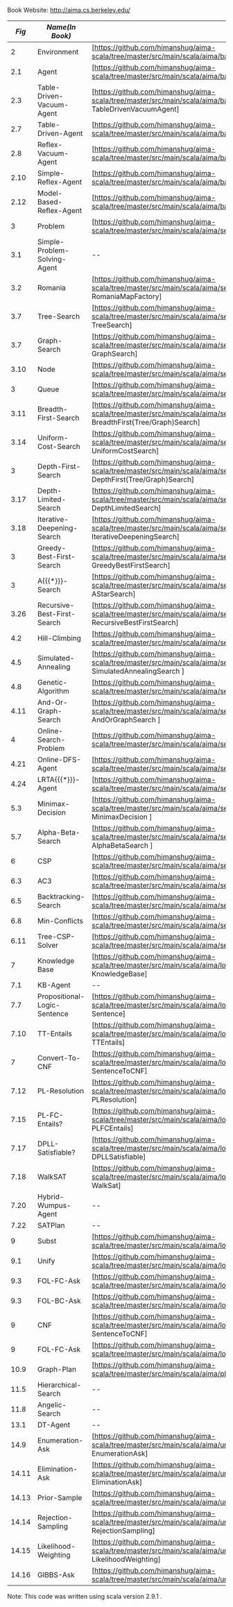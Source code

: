 Book Website: http://aima.cs.berkeley.edu/

| *Fig* | *Name(In Book)* | *Code* |
--------|-----------------|--------|
| 2 | Environment | [https://github.com/himanshug/aima-scala/tree/master/src/main/scala/aima/basic/Environment.scala Environment]  |
| 2.1 | Agent | [https://github.com/himanshug/aima-scala/tree/master/src/main/scala/aima/basic/Agent.scala Agent]  |
| 2.3 | Table-Driven-Vacuum-Agent | [https://github.com/himanshug/aima-scala/tree/master/src/main/scala/aima/basic/VacuumWorld.scala TableDrivenVacuumAgent] |
| 2.7 | Table-Driven-Agent | [https://github.com/himanshug/aima-scala/tree/master/src/main/scala/aima/basic/Agent.scala TableDrivenAgent]  |
| 2.8 | Reflex-Vacuum-Agent | [https://github.com/himanshug/aima-scala/tree/master/src/main/scala/aima/basic/VacuumWorld.scala ReflexVacuumAgent]  |
| 2.10 | Simple-Reflex-Agent | [https://github.com/himanshug/aima-scala/tree/master/src/main/scala/aima/basic/Agent.scala SimpleReflexAgent]  |
| 2.12 | Model-Based-Reflex-Agent | [https://github.com/himanshug/aima-scala/tree/master/src/main/scala/aima/basic/Agent.scala ModelBasedReflexAgent]  |
| 3 | Problem | [https://github.com/himanshug/aima-scala/tree/master/src/main/scala/aima/search/Problem.scala Problem] |
| 3.1 | Simple-Problem-Solving-Agent | -- |
| 3.2 | Romania | [https://github.com/himanshug/aima-scala/tree/master/src/main/scala/aima/search/RomaniaMapFactory.scala RomaniaMapFactory] |
| 3.7 | Tree-Search | [https://github.com/himanshug/aima-scala/tree/master/src/main/scala/aima/search/uninformed/UninformedSearch.scala TreeSearch] |
| 3.7 | Graph-Search | [https://github.com/himanshug/aima-scala/tree/master/src/main/scala/aima/search/uninformed/UninformedSearch.scala GraphSearch] |
| 3.10 | Node | [https://github.com/himanshug/aima-scala/tree/master/src/main/scala/aima/search/Node.scala Node] |
| 3 | Queue | [https://github.com/himanshug/aima-scala/tree/master/src/main/scala/aima/search/Queue.scala Queue] |
| 3.11 | Breadth-First-Search | [https://github.com/himanshug/aima-scala/tree/master/src/main/scala/aima/search/uninformed/UninformedSearch.scala BreadthFirst{Tree/Graph}Search] |
| 3.14 | Uniform-Cost-Search | [https://github.com/himanshug/aima-scala/tree/master/src/main/scala/aima/search/uninformed/UninformedSearch.scala UniformCostSearch] |
| 3 | Depth-First-Search | [https://github.com/himanshug/aima-scala/tree/master/src/main/scala/aima/search/uninformed/UninformedSearch.scala DepthFirst{Tree/Graph}Search] |
| 3.17 | Depth-Limited-Search | [https://github.com/himanshug/aima-scala/tree/master/src/main/scala/aima/search/uninformed/UninformedSearch.scala DepthLimitedSearch] |
| 3.18 | Iterative-Deepening-Search | [https://github.com/himanshug/aima-scala/tree/master/src/main/scala/aima/search/uninformed/UninformedSearch.scala IterativeDeepeningSearch] |
| 3 | Greedy-Best-First-Search | [https://github.com/himanshug/aima-scala/tree/master/src/main/scala/aima/search/informed/InformedSearch.scala GreedyBestFirstSearch] |
| 3 | A{{{*}}}-Search | [https://github.com/himanshug/aima-scala/tree/master/src/main/scala/aima/search/informed/InformedSearch.scala AStarSearch] |
| 3.26 | Recursive-Best-First-Search | [https://github.com/himanshug/aima-scala/tree/master/src/main/scala/aima/search/informed/InformedSearch.scala RecursiveBestFirstSearch] |
| 4.2 | Hill-Climbing | [https://github.com/himanshug/aima-scala/tree/master/src/main/scala/aima/search/local/LocalSearch.scala HillClimbingSearch ] |
| 4.5 | Simulated-Annealing | [https://github.com/himanshug/aima-scala/tree/master/src/main/scala/aima/search/local/LocalSearch.scala SimulatedAnnealingSearch ] |
| 4.8 | Genetic-Algorithm | [https://github.com/himanshug/aima-scala/tree/master/src/main/scala/aima/search/local/LocalSearch.scala GeneticAlgorithm ] |
| 4.11 | And-Or-Graph-Search | [https://github.com/himanshug/aima-scala/tree/master/src/main/scala/aima/search/local/AndOrGraphSearch.scala AndOrGraphSearch ] |
| 4 | Online-Search-Problem | [https://github.com/himanshug/aima-scala/tree/master/src/main/scala/aima/search/Problem.scala OnlineSearchProblem ] |
| 4.21 | Online-DFS-Agent | [https://github.com/himanshug/aima-scala/tree/master/src/main/scala/aima/search/online/OnlineSearches.scala OnlineDFS] |
| 4.24 | LRTA{{{*}}}-Agent | [https://github.com/himanshug/aima-scala/tree/master/src/main/scala/aima/search/online/OnlineSearches.scala LRTAStar] |
| 5.3 | Minimax-Decision | [https://github.com/himanshug/aima-scala/tree/master/src/main/scala/aima/search/adversarial/AdversarialSearch.scala MinimaxDecision ] |
| 5.7 | Alpha-Beta-Search | [https://github.com/himanshug/aima-scala/tree/master/src/main/scala/aima/search/adversarial/AdversarialSearch.scala AlphaBetaSearch ] |
| 6 | CSP | [https://github.com/himanshug/aima-scala/tree/master/src/main/scala/aima/search/csp/CSP.scala CSP] |
| 6.3 | AC3 | [https://github.com/himanshug/aima-scala/tree/master/src/main/scala/aima/search/csp/CspSolver.scala Inference.AC3] |
| 6.5 | Backtracking-Search | [https://github.com/himanshug/aima-scala/tree/master/src/main/scala/aima/search/csp/CspSolver.scala BacktrackingSearch] |
| 6.8 | Min-Conflicts | [https://github.com/himanshug/aima-scala/tree/master/src/main/scala/aima/search/csp/CspSolver.scala MinConflicts] |
| 6.11 | Tree-CSP-Solver | [https://github.com/himanshug/aima-scala/tree/master/src/main/scala/aima/search/csp/CspSolver.scala TreeCspSolver] |
| 7 | Knowledge Base | [https://github.com/himanshug/aima-scala/tree/master/src/main/scala/aima/logic/propositional/KnowledgeBase.scala KnowledgeBase] |
| 7.1 | KB-Agent | -- |
| 7.7 | Propositional-Logic-Sentence | [https://github.com/himanshug/aima-scala/tree/master/src/main/scala/aima/logic/propositional/PropositionalLogicGrammar.scala Sentence] |
| 7.10 | TT-Entails | [https://github.com/himanshug/aima-scala/tree/master/src/main/scala/aima/logic/propositional/EntailmentAlgorithms.scala TTEntails] |
| 7 | Convert-To-CNF | [https://github.com/himanshug/aima-scala/tree/master/src/main/scala/aima/logic/propositional/CNFGrammar.scala SentenceToCNF] |
| 7.12 | PL-Resolution | [https://github.com/himanshug/aima-scala/tree/master/src/main/scala/aima/logic/propositional/EntailmentAlgorithms.scala PLResolution] |
| 7.15 | PL-FC-Entails?  | [https://github.com/himanshug/aima-scala/tree/master/src/main/scala/aima/logic/propositional/EntailmentAlgorithms.scala PLFCEntails] |
| 7.17 | DPLL-Satisfiable?  | [https://github.com/himanshug/aima-scala/tree/master/src/main/scala/aima/logic/propositional/EntailmentAlgorithms.scala DPLLSatisfiable] |
| 7.18 | WalkSAT | [https://github.com/himanshug/aima-scala/tree/master/src/main/scala/aima/logic/propositional/EntailmentAlgorithms.scala WalkSat] |
| 7.20 | Hybrid-Wumpus-Agent   | -- |
| 7.22 | SATPlan  | -- |
| 9 | Subst | [https://github.com/himanshug/aima-scala/tree/master/src/main/scala/aima/logic/fol/FOLUtils.scala Subst] |
| 9.1 | Unify | [https://github.com/himanshug/aima-scala/tree/master/src/main/scala/aima/logic/fol/FOLUtils.scala Unify] |
| 9.3 | FOL-FC-Ask | [https://github.com/himanshug/aima-scala/tree/master/src/main/scala/aima/logic/fol/FOLInferences.scala FOLFCAsk] |
| 9.3 | FOL-BC-Ask | [https://github.com/himanshug/aima-scala/tree/master/src/main/scala/aima/logic/fol/FOLInferences.scala FOLBCAsk] |
| 9 | CNF | [https://github.com/himanshug/aima-scala/tree/master/src/main/scala/aima/logic/fol/SentenceToCNFConverter.scala SentenceToCNF] |
| 9 | FOL-FC-Ask | [https://github.com/himanshug/aima-scala/tree/master/src/main/scala/aima/logic/fol/FOLInferences.scala FOLResolution] |
| 10.9 | Graph-Plan| [https://github.com/himanshug/aima-scala/tree/master/src/main/scala/aima/planning/classical/GraphPlan.scala GraphPlan] |
| 11.5 | Hierarchical-Search| -- |
| 11.8 | Angelic-Search| -- |
| 13.1 | DT-Agent| -- |
| 14.9 | Enumeration-Ask | [https://github.com/himanshug/aima-scala/tree/master/src/main/scala/aima/uncertainty/InferenceAlgorithms.scala EnumerationAsk] |
| 14.11 | Elimination-Ask | [https://github.com/himanshug/aima-scala/tree/master/src/main/scala/aima/uncertainty/InferenceAlgorithms.scala EliminationAsk] |
| 14.13 | Prior-Sample | [https://github.com/himanshug/aima-scala/tree/master/src/main/scala/aima/uncertainty/InferenceAlgorithms.scala PriorSample] |
| 14.14 | Rejection-Sampling | [https://github.com/himanshug/aima-scala/tree/master/src/main/scala/aima/uncertainty/InferenceAlgorithms.scala RejectionSampling] |
| 14.15 | Likelihood-Weighting | [https://github.com/himanshug/aima-scala/tree/master/src/main/scala/aima/uncertainty/InferenceAlgorithms.scala LikelihoodWeighting] |
| 14.16 | GIBBS-Ask | [https://github.com/himanshug/aima-scala/tree/master/src/main/scala/aima/uncertainty/InferenceAlgorithms.scala GibbsAsk] |

Note: This code was written using scala version 2.9.1 .